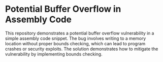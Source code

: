 # Potential Buffer Overflow in Assembly Code
This repository demonstrates a potential buffer overflow vulnerability in a simple assembly code snippet. The bug involves writing to a memory location without proper bounds checking, which can lead to program crashes or security exploits.  The solution demonstrates how to mitigate the vulnerability by implementing bounds checking.